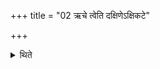 +++
title = "02 ऋचे त्वेति दक्षिणेऽक्षिकटे"

+++

<details><summary>थिते</summary>

ऋचे त्वेति दक्षिणेऽक्षिकटे । रुचे त्वेति सव्ये २
</details>
